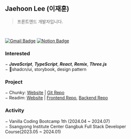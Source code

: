 ## Jaehoon Lee (이재훈)
> 프론트엔드 개발자입니다.

<br/>

<!-- [![Tech Blog Badge](http://img.shields.io/badge/-Tech%20blog-black?style=flat-square&logo=github&link=https://blue-boy.tistory.com/)](https://blue-boy.tistory.com/) -->
[![Gmail Badge](https://img.shields.io/badge/-Gmail-d14836?style=flat&logo=Gmail&logoColor=white&link=mailto:dllgnswk@gmail.com)](mailto:dllgnswk@gmail.com) 
[![Notion Badge](https://img.shields.io/badge/Notion-000000?style=flat&logo=notion&logoColor=white&link=https://ludicrous-barometer-675.notion.site/Study-Log-e7817d25eee24a3c99132b3a89b9363a?pvs=4)](https://ludicrous-barometer-675.notion.site/Study-Log-e7817d25eee24a3c99132b3a89b9363a?pvs=4)

### Interested
− _**JavaScript**_, _**TypeScript**_, _**React**_, _**Remix**_, _**Three.js**_<br/>
− shadcn/ui, storybook, design pattern<br/>

### Project
− Chunky: <a href="https://chunky.site">Website</a> | <a href="https://github.com/dlgnswk/chunky">Git Repo</a><br/>
− Readim: <a href="https://readim.site">Website</a> | <a href="https://github.com/team-sticky-252/readim-client">Frontend Repo</a>, <a href="https://github.com/team-sticky-252/readim-server">Backend Repo</a><br/>

### Activity
− Vanilla Coding Bootcamp 1th (2024.04 ~ 2024.07)<br/>
− Ssangyong Institute Center Gangbuk Full Stack Developer Course(2023.05 ~ 2024.01)<br/>
